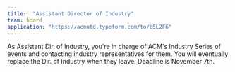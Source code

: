 ```yaml
---
title:  "Assistant Director of Industry"
team: board
application: "https://acmutd.typeform.com/to/b5L2F6"
---
```

As Assistant Dir. of Industry, you're in charge of ACM's Industry Series of events and contacting industry representatives for them. You will eventually replace the Dir. of Industry when they leave. Deadline is November 7th.
